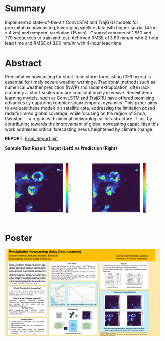 # Summary

Implemented state-of-the-art ConvLSTM and TrajGRU models for precipitation nowcasting, leveraging satellite data with higher spatial (4 km x 4 km) and temporal resolution (15 min) . Created datasets of 1,560 and 779 sequences to train and test. Achieved RMSE of 3.69 mm/hr with 2-hour lead time and RMSE of 8.06 mm/hr with 4-hour lead-time

# Abstract

Precipitation nowcasting for short-term
storm forecasting (0–6 hours) is essential for timely
severe weather warnings. Traditional methods such as
numerical weather prediction (NWP) and radar extrapolation, often lack accuracy at short scales and are
computationally intensive. Recent deep learning models,
such as ConvLSTM and TrajGRU have offered promising
advances by capturing complex spatiotemporal dynamics.
This paper aims to evaluate these models on satellite data,
addressing the limitation posed radar’s limited global
coverage, while focusing on the region of Sindh, Pakistan
— a region with minimal meteorological infrastructure.
Thus, by contributing towards the improvement of global
nowcasting capabilities this work addresses critical forecasting needs heightened by climate change.

**REPORT**: [Final_Report.pdf](Paper/EEE598_Final_Paper.pdf)  

**Sample Test Result: Target (Left) vs Prediction (Right)**

<img src="Sample%20Test%20Result%20Gifs/1_ConvLSTM_2hr.gif" alt="Sample Test Result GIF" width="800">


# Poster
![Poster Presentation](Poster%20Presentation/poster.png)

